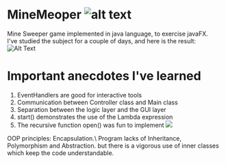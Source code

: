 # MineMeoper ![alt text](https://i.ibb.co/z4LmqVg/icon.png)
Mine Sweeper game implemented in java language, to exercise javaFX.\
I've studied the subject for a couple of days, and here is the result:\
![Alt Text](https://media.giphy.com/media/GdTYLwLSbT1B5Pqgg3/giphy.gif)

# Important anecdotes I've learned
1. EventHandlers are good for interactive tools
2. Communication between Controller class and Main class
3. Separation between the logic layer and the GUI layer
4. start() demonstrates  the use of the Lambda expression
5. The recursive function open() was fun to implement <img src="https://img.icons8.com/ios/25/000000/cool--v3.png"/>

OOP principles: Encapsulation.\ Program lacks of Inheritance, Polymorphism and Abstraction.
but there is a vigorous use of inner classes which keep the code understandable.

